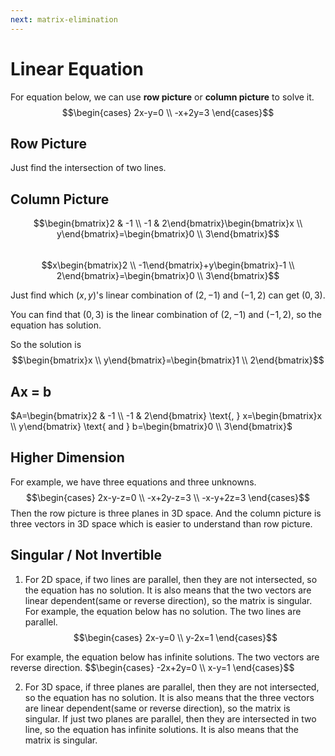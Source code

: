 ```yaml
---
next: matrix-elimination
---
```


<script setup>
import Fn from '../components/Fn.vue'
import Vec from '../components/Vec.vue'
</script>

# Linear Equation
For equation below, we can use **row picture** or **column picture** to solve it.
$$\begin{cases}
2x-y=0 \\
-x+2y=3
\end{cases}$$

## Row Picture
Just find the intersection of two lines.
<Fn :fns="[x => x * 2, x => (x + 3) / 2]" :xRange="[-2, 4]" :yRange="[-1, 3]" :dots="[[1, 2]]" />

## Column Picture
$$\begin{bmatrix}2 & -1 \\ -1 & 2\end{bmatrix}\begin{bmatrix}x \\ y\end{bmatrix}=\begin{bmatrix}0 \\ 3\end{bmatrix}$$  
$$x\begin{bmatrix}2 \\ -1\end{bmatrix}+y\begin{bmatrix}-1 \\ 2\end{bmatrix}=\begin{bmatrix}0 \\ 3\end{bmatrix}$$  

Just find which $(x, y)$'s linear combination of $(2, -1)$ and $(-1, 2)$ can get $(0, 3)$.  
<Vec :vectors="[[2, -1], [-1, 2], [0, 3]]" :xRange="[-3, 3]" :yRange="[-1, 5]" />

You can find that $(0, 3)$ is the linear combination of $(2, -1)$ and $(-1, 2)$, so the equation has solution.  
<Vec :vectors="[[2, -1], [-2, 4], [0, 3]]" :xRange="[-3, 3]" :yRange="[-1, 5]" :lines="[[[0, 3], [2, -1]], [[0, 3], [-2, 4]]]" />

So the solution is
$$\begin{bmatrix}x \\ y\end{bmatrix}=\begin{bmatrix}1 \\ 2\end{bmatrix}$$

## Ax = b
$A=\begin{bmatrix}2 & -1 \\ -1 & 2\end{bmatrix} \text{, }
x=\begin{bmatrix}x \\ y\end{bmatrix} \text{ and } 
b=\begin{bmatrix}0 \\ 3\end{bmatrix}$

## Higher Dimension
For example, we have three equations and three unknowns.  
$$\begin{cases}
2x-y-z=0 \\
-x+2y-z=3 \\
-x-y+2z=3
\end{cases}$$
Then the row picture is three planes in 3D space. And the column picture is three vectors in 3D space which is easier to understand than row picture.

## Singular / Not Invertible 
1. For 2D space, if two lines are parallel, then they are not intersected, so the equation has no solution. It is also means that the two vectors are linear dependent(same or reverse direction), so the matrix is singular.  
For example, the equation below has no solution. The two lines are parallel.
$$\begin{cases} 2x-y=0 \\ y-2x=1 \end{cases}$$
<Fn :fns="[x => x * 2, x => x * 2 + 1]" :xRange="[-2, 4]" :yRange="[-1, 3]" />  
For example, the equation below has infinite solutions. The two vectors are reverse direction.
$$\begin{cases} -2x+2y=0 \\ x-y=1 \end{cases}$$ 
<Vec :vectors="[[2, -1], [-2, 1]]" :xRange="[-3, 3]" :yRange="[-1, 1]" />  

2. For 3D space, if three planes are parallel, then they are not intersected, so the equation has no solution. It is also means that the three vectors are linear dependent(same or reverse direction), so the matrix is singular. If just two planes are parallel, then they are intersected in two line, so the equation has infinite solutions. It is also means that the matrix is singular.